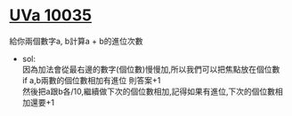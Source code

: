 # [UVa 10035](https://vjudge.net/problem/UVA-10035)

給你兩個數字a, b計算a + b的進位次數  

* sol:  
  因為加法會從最右邊的數字(個位數)慢慢加,所以我們可以把焦點放在個位數  
  if a,b兩數的個位數相加有進位 則答案+1  
  然後把a跟b各/10,繼續做下次的個位數相加,記得如果有進位,下次的個位數相加還要+1
